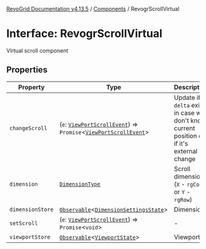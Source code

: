 [RevoGrid Documentation v4.13.5](README.md) / [Components](Namespace.Components.md) / RevogrScrollVirtual

# Interface: RevogrScrollVirtual

Virtual scroll component

## Properties

| Property | Type | Description | Defined in |
| ------ | ------ | ------ | ------ |
| `changeScroll` | (`e`: [`ViewPortScrollEvent`](TypeAlias.ViewPortScrollEvent.md)) => `Promise`\<[`ViewPortScrollEvent`](TypeAlias.ViewPortScrollEvent.md)\> | Update if `delta` exists in case we don't know current position or if it's external change | [src/components.d.ts:673](https://github.com/revolist/revogrid/blob/f32590b4b251a55e7610f26e48cd67947bdd6441/src/components.d.ts#L673) |
| `dimension` | [`DimensionType`](TypeAlias.DimensionType.md) | Scroll dimension (`X` - `rgCol` or `Y` - `rgRow`) | [src/components.d.ts:677](https://github.com/revolist/revogrid/blob/f32590b4b251a55e7610f26e48cd67947bdd6441/src/components.d.ts#L677) |
| `dimensionStore` | [`Observable`](TypeAlias.Observable.md)\<[`DimensionSettingsState`](Interface.DimensionSettingsState.md)\> | Dimensions | [src/components.d.ts:681](https://github.com/revolist/revogrid/blob/f32590b4b251a55e7610f26e48cd67947bdd6441/src/components.d.ts#L681) |
| `setScroll` | (`e`: [`ViewPortScrollEvent`](TypeAlias.ViewPortScrollEvent.md)) => `Promise`\<`void`\> | - | [src/components.d.ts:682](https://github.com/revolist/revogrid/blob/f32590b4b251a55e7610f26e48cd67947bdd6441/src/components.d.ts#L682) |
| `viewportStore` | [`Observable`](TypeAlias.Observable.md)\<[`ViewportState`](Interface.ViewportState.md)\> | Viewport | [src/components.d.ts:686](https://github.com/revolist/revogrid/blob/f32590b4b251a55e7610f26e48cd67947bdd6441/src/components.d.ts#L686) |
